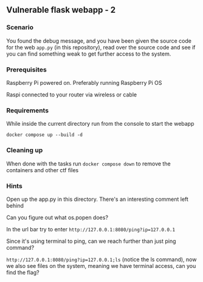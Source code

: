 ## Vulnerable flask webapp - 2

### Scenario 

You found the debug message, and you have been given the source code for the web `app.py` (in this repository), read over the source code and see if you can find something weak to get further access to the system.

### Prerequisites

Raspberry Pi powered on. Preferably running Raspberry Pi OS

Raspi connected to your router via wireless or cable

### Requirements

While inside the current directory run from the console to start the webapp

`docker compose up --build -d`

### Cleaning up

When done with the tasks run `docker compose down` to remove the containers and other ctf files

### **Hints**

Open up the app.py in this directory. There's an interesting comment left behind

Can you figure out what os.popen does?

In the url bar try to enter `http://127.0.0.1:8080/ping?ip=127.0.0.1`

Since it's using terminal to ping, can we reach further than just ping command?

`http://127.0.0.1:8080/ping?ip=127.0.0.1;ls` (notice the ls command), now we also see files on the system, meaning we have terminal access, can you find the flag?

